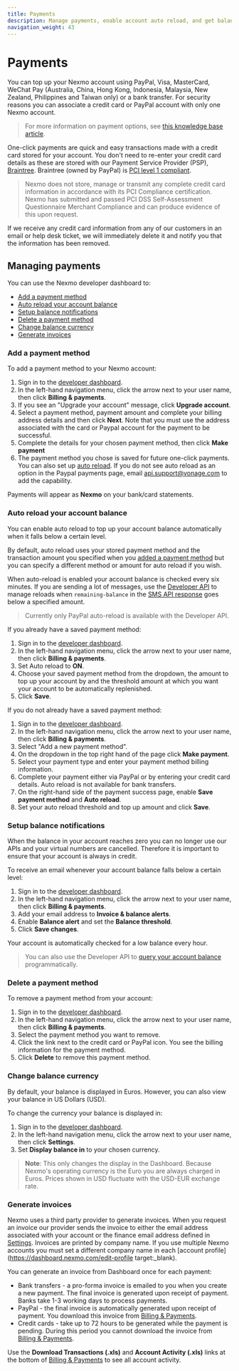 ```yaml
---
title: Payments
description: Manage payments, enable account auto reload, and get balance notifications
navigation_weight: 43
---
```


# Payments

You can top up your Nexmo account using PayPal, Visa, MasterCard, WeChat Pay (Australia, China, Hong Kong, Indonesia, Malaysia, New Zealand, Philippines and Taiwan only) or a bank transfer. For security reasons you can associate a credit card or PayPal account with only one Nexmo account.

> For more information on payment options, see [this knowledge base article](https://help.nexmo.com/hc/en-us/articles/213129327).

One-click payments are quick and easy transactions made with a credit card stored for your account. You don't need to re-enter your credit card details as these are stored with our Payment Service Provider (PSP), [Braintree](https://www.braintreepayments.com/). Braintree (owned by PayPal) is [PCI level 1 compliant](https://www.braintreepayments.com/gb/features/data-security).

> Nexmo does not store, manage or transmit any complete credit card information in accordance with its PCI Compliance certification. Nexmo has submitted and passed PCI DSS Self-Assessment Questionnaire Merchant Compliance and can produce evidence of this upon request.

If we receive any credit card information from any of our customers in an email or help desk ticket, we will immediately delete it and notify you that the information has been removed.

## Managing payments

You can use the Nexmo developer dashboard to:

* [Add a payment method](#add-a-payment-method)
* [Auto reload your account balance](#auto-reload-your-account-balance)
* [Setup balance notifications](#setup-balance-notifications)
* [Delete a payment method](#delete-a-payment-method)
* [Change balance currency](#change-balance-currency)
* [Generate invoices](#generate-invoices)

### Add a payment method

To add a payment method to your Nexmo account:

1. Sign in to the [developer dashboard](https://dashboard.nexmo.com).
2. In the left-hand navigation menu, click the arrow next to your user name, then click **Billing & payments**.
3. If you see an "Upgrade your account" message, click **Upgrade account**.
4. Select a payment method, payment amount and complete your billing address details and then click **Next**. Note that you must use the address associated with the card or Paypal account for the payment to be successful.
5. Complete the details for your chosen payment method, then click **Make payment**
6. The payment method you chose is saved for future one-click payments. You can also set up [auto reload](#auto-reload-your-account-balance). If you do not see auto reload as an option in the Paypal payments page, email [api.support@vonage.com](mailto://api.support@vonage.com) to add the capability.

Payments will appear as **Nexmo** on your bank/card statements.

### Auto reload your account balance

You can enable auto reload to top up your account balance automatically when it falls below a certain level.

By default, auto reload uses your stored payment method and the transaction amount you specified when you [added a payment method](#add-a-payment-method) but you can specify a different method or amount for auto reload if you wish.

When auto-reload is enabled your account balance is checked every six minutes. If you are sending a lot of messages, use the [Developer API](/api/developer/account#top-up) to manage reloads when `remaining-balance` in the [SMS API response](/api/sms#send-an-sms) goes below a specified amount. 

> Currently only PayPal auto-reload is available with the Developer API.

If you already have a saved payment method:

1. Sign in to the [developer dashboard](https://dashboard.nexmo.com).
2. In the left-hand navigation menu, click the arrow next to your user name, then click **Billing & payments**.
3. Set Auto reload to **ON**.
4. Choose your saved payment method from the dropdown, the amount to top up your account by and the threshold amount at which you want your account to be automatically replenished.
5. Click **Save**.

If you do not already have a saved payment method:

1. Sign in to the [developer dashboard](https://dashboard.nexmo.com).
2. In the left-hand navigation menu, click the arrow next to your user name, then click **Billing & payments**.
3. Select "Add a new payment method".
4. On the dropdown in the top right hand of the page click **Make payment**.
5. Select your payment type and enter your payment method billing information.
6. Complete your payment either via PayPal or by entering your credit card details. Auto reload is not available for bank transfers.
7. On the right-hand side of the payment success page, enable **Save payment method** and **Auto reload**.
8. Set your auto reload threshold and top up amount and click **Save**.

### Setup balance notifications

When the balance in your account reaches zero you can no longer use our APIs and your virtual numbers are cancelled. Therefore it is important to ensure that your account is always in credit.

To receive an email whenever your account balance falls below a certain level:

1. Sign in to the [developer dashboard](https://dashboard.nexmo.com).
2. In the left-hand navigation menu, click the arrow next to your user name, then click **Billing & payments**.
3. Add your email address to **Invoice & balance alerts**.
4. Enable **Balance alert** and set the **Balance threshold**.
5. Click **Save changes**.

Your account is automatically checked for a low balance every hour.

> You can also use the Developer API to [query your account balance](/api/developer/account#get-balance) programmatically.

### Delete a payment method

To remove a payment method from your account:

1. Sign in to the [developer dashboard](https://dashboard.nexmo.com).
2. In the left-hand navigation menu, click the arrow next to your user name, then click **Billing & payments**.
3. Select the payment method you want to remove.
4. Click the link next to the credit card or PayPal icon. You see the billing information for the payment method.
5. Click **Delete** to remove this payment method.

### Change balance currency

By default, your balance is displayed in Euros. However, you can also view your balance in US Dollars (USD).

To change the currency your balance is displayed in:

1. Sign in to the [developer dashboard](https://dashboard.nexmo.com).
2. In the left-hand navigation menu, click the arrow next to your user name, then click **Settings**.
3. Set **Display balance in** to your chosen currency.

> **Note**: This only changes the display in the Dashboard. Because Nexmo's operating currency is the Euro you are always charged in Euros. Prices shown in USD fluctuate with the USD-EUR exchange rate.

### Generate invoices

Nexmo uses a third party provider to generate invoices. When you request an invoice our provider sends the invoice to either the  email address associated with your account or the finance email address defined in [Settings](https://dashboard.nexmo.com/billing-and-payments/settings). Invoices are printed by company name. If you use multiple Nexmo accounts you must set a different company name in each [account profile](https://dashboard.nexmo.com/edit-profile target:_blank).

You can generate an invoice from Dashboard once for each payment:

* Bank transfers - a pro-forma invoice is emailed to you when you create a new payment. The final invoice is generated upon receipt of payment. Banks take 1-3 working days to process payments.
* PayPal - the final invoice is automatically generated upon receipt of payment. You download this invoice from [Billing & Payments](https://dashboard.nexmo.com/billing-and-payments).
* Credit cards - take up to 72 hours to be generated while the payment is pending. During this period you cannot download the invoice from [Billing & Payments](https://dashboard.nexmo.com/billing-and-payments).

Use the **Download Transactions (.xls)** and **Account Activity (.xls)** links at the bottom of [Billing & Payments](https://dashboard.nexmo.com/billing-and-payments) to see all account activity.
